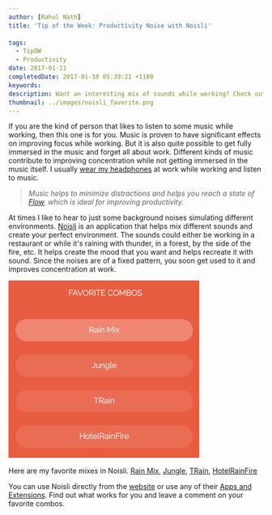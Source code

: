 ```yaml
---
author: [Rahul Nath]
title: 'Tip of the Week: Productivity Noise with Noisli'
  
tags:
  - TipOW
  - Productivity
date: 2017-01-11
completedDate: 2017-01-10 05:39:21 +1100
keywords:
description: Want an interesting mix of sounds while working? Check out Noisli.
thumbnail: ../images/noisli_favorite.png
---
```


If you are the kind of person that likes to listen to some music while working, then this one is for you. Music is proven to have significant effects on improving focus while working. But it is also quite possible to get fully immersed in the music and forget all about work. Different kinds of music contribute to improving concentration while not getting immersed in the music itself. I usually [wear my headphones](http://theheadphonesrule.com/) at work while working and listen to music.

> _Music helps to minimize distractions and helps you reach a state of [Flow](http://amzn.to/2jlYIgV), which is ideal for improving productivity._

At times I like to hear to just some background noises simulating different environments. [Noisli](https://www.noisli.com/) is an application that helps mix different sounds and create your perfect environment. The sounds could either be working in a restaurant or while it's raining with thunder, in a forest, by the side of the fire, etc. It helps create the mood that you want and helps recreate it with sound. Since the noises are of a fixed pattern, you soon get used to it and improves concentration at work.

<img class="center" alt="Noisli - Favorite Combos" src="../images/noisli_favorite.png" />

Here are my favorite mixes in Noisli.
[Rain Mix](https://www.noisli.com/get_combo_by_link/W5rvjLZXcoJbooq), [Jungle](https://www.noisli.com/get_combo_by_link/vjUpcG2OAXxKVSU), [TRain](https://www.noisli.com/get_combo_by_link/uhRXMysAIcVEbHF), [HotelRainFire](https://www.noisli.com/get_combo_by_link/gFKhnETdoybxcmc)

You can use Noisli directly from the [website](https://www.noisli.com/) or use any of their [Apps and Extensions](https://www.noisli.com/apps). Find out what works for you and leave a comment on your favorite combos.
